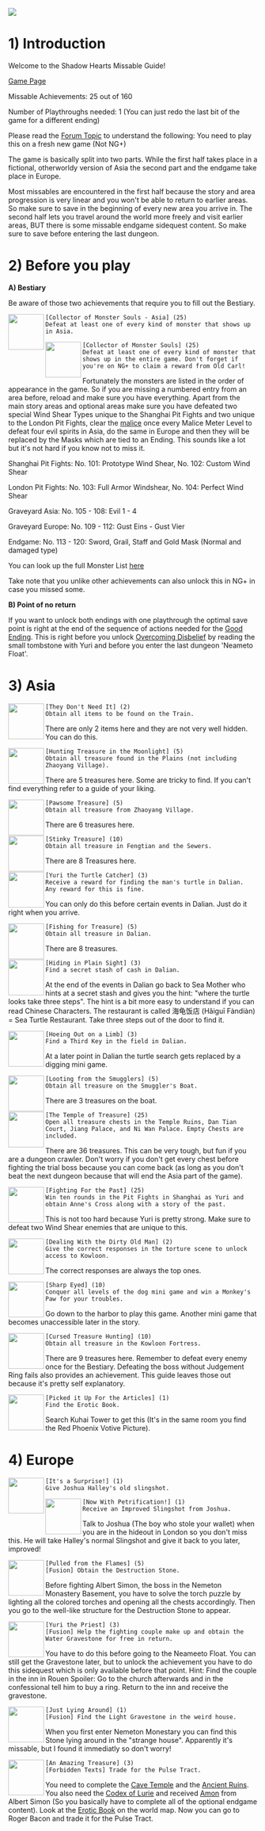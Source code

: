 ![](http://archive.thegia.com/psx2/shearts/logo.jpg)

# 1) Introduction

Welcome to the Shadow Hearts Missable Guide!

[Game Page](https://retroachievements.org/game/2989)

Missable Achievements: 25 out of 160

Number of Playthroughs needed: 1 (You can just redo the last bit of the game for a different ending)

Please read the [Forum Topic](https://retroachievements.org/viewtopic.php?t=18268) to understand the following: You need to play this on a fresh new game (Not NG+)

The game is basically split into two parts. While the first half takes place in a fictional, otherworldy version of Asia the second part and the endgame take place in Europe. 

Most missables are encountered in the first half because the story and area progression is very linear and you won't be able to return to earlier areas. So make sure to save in the beginning of every new area you arrive in.
The second half lets you travel around the world more freely and visit earlier areas, BUT there is some missable endgame sidequest content. So make sure to save before entering the last dungeon.

# 2) Before you play 

__A) Bestiary__

Be aware of those two achievements that require you to fill out the Bestiary.

<img align="left" width="72" height="72" src="https://media.retroachievements.org/Badge/300326.png">

```
[Collector of Monster Souls - Asia] (25)
Defeat at least one of every kind of monster that shows up in Asia.
```


<img align="left" width="72" height="72" src="https://media.retroachievements.org/Badge/303020.png">

```
[Collector of Monster Souls] (25)
Defeat at least one of every kind of monster that shows up in the entire game. Don't forget if you're on NG+ to claim a reward from Old Carl!
```

Fortunately the monsters are listed in the order of appearance in the game. So if you are missing a numbered entry from an area before, reload and make sure you have everything.
Apart from the main story areas and optional areas make sure you have defeated two special Wind Shear Types unique to the Shanghai Pit Fights and two unique to the London Pit Fights, clear the [malice](https://shadowhearts.fandom.com/wiki/Malice_Meter) once every Malice Meter Level to defeat four evil spirits in Asia, do the same in Europe and then they will be replaced by the Masks which are tied to an Ending.
This sounds like a lot but it's not hard if you know not to miss it.

Shanghai Pit Fights: No. 101: Prototype Wind Shear, No. 102: Custom Wind Shear

London Pit Fights: No. 103: Full Armor Windshear, No. 104: Perfect Wind Shear

Graveyard Asia: No. 105 - 108: Evil 1 - 4

Graveyard Europe: No. 109 - 112: Gust Eins - Gust Vier

Endgame: No. 113 - 120: Sword, Grail, Staff and Gold Mask (Normal and damaged type)

You can look up the full Monster List [here](https://gamefaqs.gamespot.com/ps2/459510-shadow-hearts/faqs/18841)

Take note that you unlike other achievements can also unlock this in NG+ in case you missed some.

__B) Point of no return__

If you want to unlock both endings with one playthrough the optimal save point is right at the end of the sequence of actions needed for the [Good Ending](https://shadowhearts.fandom.com/wiki/Shadowhearts:SH1_Sidequests/GoodEnd). This is right before you unlock [Overcoming Disbelief](https://retroachievements.org/achievement/273230) by reading the small tombstone with Yuri and before you enter the last dungeon 'Neameto Float'.

# 3) Asia

<img align="left" width="72" height="72" src="https://media.retroachievements.org/Badge/288374.png">

```
[They Don't Need It] (2)
Obtain all items to be found on the Train.
```

There are only 2 items here and they are not very well hidden. You can do this.

<img align="left" width="72" height="72" src="https://media.retroachievements.org/Badge/288376.png">

```
[Hunting Treasure in the Moonlight] (5)
Obtain all treasure found in the Plains (not including Zhaoyang Village).
```

There are 5 treasures here. Some are tricky to find. If you can't find everything refer to a guide of your liking.

<img align="left" width="72" height="72" src="https://media.retroachievements.org/Badge/288370.png">

```
[Pawsome Treasure] (5)
Obtain all treasure from Zhaoyang Village.
```

There are 6 treasures here.

<img align="left" width="72" height="72" src="https://media.retroachievements.org/Badge/295315.png">

```
[Stinky Treasure] (10)
Obtain all treasure in Fengtian and the Sewers.
```

There are 8 Treasures here.

<img align="left" width="72" height="72" src="https://media.retroachievements.org/Badge/296001.png">

```
[Yuri the Turtle Catcher] (3)
Receive a reward for finding the man's turtle in Dalian. Any reward for this is fine.
```

You can only do this before certain events in Dalian. Just do it right when you arrive.

<img align="left" width="72" height="72" src="https://media.retroachievements.org/Badge/296003.png">

```
[Fishing for Treasure] (5)
Obtain all treasure in Dalian.
```

There are 8 treasures.

<img align="left" width="72" height="72" src="https://media.retroachievements.org/Badge/296004.png">

```
[Hiding in Plain Sight] (3)
Find a secret stash of cash in Dalian.
```

At the end of the events in Dalian go back to Sea Mother who hints at a secret stash and gives you the hint: "where the turtle looks take three steps". The hint is a bit more easy to understand if you can read Chinese Characters. The restaurant is called 海龟饭店 (Hǎiguī Fàndiàn) = Sea Turtle Restaurant. Take three steps out of the door to find it.

<img align="left" width="72" height="72" src="https://media.retroachievements.org/Badge/296237.png">

```
[Hoeing Out on a Limb] (3)
Find a Third Key in the field in Dalian.
```

At a later point in Dalian the turtle search gets replaced by a digging mini game.

<img align="left" width="72" height="72" src="https://media.retroachievements.org/Badge/297291.png">

```
[Looting from the Smugglers] (5)
Obtain all treasure on the Smuggler's Boat.
```
There are 3 treasures on the boat.

<img align="left" width="72" height="72" src="https://media.retroachievements.org/Badge/299341.png">

```
[The Temple of Treasure] (25)
Open all treasure chests in the Temple Ruins, Dan Tian Court, Jiang Palace, and Ni Wan Palace. Empty Chests are included.
```

There are 36 treasures. This can be very tough, but fun if you are a dungeon crawler. Don't worry if you don't get every chest before fighting the trial boss because you can come back (as long as you don't beat the next dungeon because that will end the Asia part of the game).

<img align="left" width="72" height="72" src="https://media.retroachievements.org/Badge/298034.png">

```
[Fighting For the Past] (25)
Win ten rounds in the Pit Fights in Shanghai as Yuri and obtain Anne's Cross along with a story of the past.
```

This is not too hard because Yuri is pretty strong. Make sure to defeat two Wind Shear enemies that are unique to this.

<img align="left" width="72" height="72" src="https://media.retroachievements.org/Badge/299694.png">

```
[Dealing With the Dirty Old Man] (2)
Give the correct responses in the torture scene to unlock access to Kowloon.
```

The correct responses are always the top ones.

<img align="left" width="72" height="72" src="https://media.retroachievements.org/Badge/299651.png">

```
[Sharp Eyed] (10)
Conquer all levels of the dog mini game and win a Monkey's Paw for your troubles.
```

Go down to the harbor to play this game. Another mini game that becomes unaccessible later in the story.

<img align="left" width="72" height="72" src="https://media.retroachievements.org/Badge/299877.png">

```
[Cursed Treasure Hunting] (10)
Obtain all treasure in the Kowloon Fortress.
```

There are 9 treasures here. Remember to defeat every enemy once for the Bestiary. Defeating the boss without Judgement Ring fails also provides an achievement. This guide leaves those out because it's pretty self explanatory.

<img align="left" width="72" height="72" src="https://media.retroachievements.org/Badge/300322.png">

```
[Picked it Up For the Articles] (1)
Find the Erotic Book.
```

Search Kuhai Tower to get this (It's in the same room you find the Red Phoenix Votive Picture).

# 4) Europe


<img align="left" width="72" height="72" src="https://media.retroachievements.org/Badge/302063.png">

```
[It's a Surprise!] (1)
Give Joshua Halley's old slingshot.
```

<img align="left" width="72" height="72" src="https://media.retroachievements.org/Badge/302065.png">

```
[Now With Petrification!] (1)
Receive an Improved Slingshot from Joshua.
```

Talk to Joshua (The boy who stole your wallet) when you are in the hideout in London so you don't miss this. He will take Halley's normal Slingshot and give it back to you later, improved!

<img align="left" width="72" height="72" src="https://media.retroachievements.org/Badge/302173.png">

```
[Pulled from the Flames] (5)
[Fusion] Obtain the Destruction Stone.
```

Before fighting Albert Simon, the boss in the Nemeton Monastery Basement, you have to solve the torch puzzle by lighting all the colored torches and opening all the chests accordingly. Then you go to the well-like structure for the Destruction Stone to appear.

<img align="left" width="72" height="72" src="https://media.retroachievements.org/Badge/301840.png">

```
[Yuri the Priest] (3)
[Fusion] Help the fighting couple make up and obtain the Water Gravestone for free in return.
```
You have to do this before going to the Neameeto Float. You can still get the Gravestone later, but to unlock the achievement you have to do this sidequest which is only available before that point.
Hint: Find the couple in the inn in Rouen
Spoiler: Go to the church afterwards and in the confessional tell him to buy a ring. Return to the inn and receive the gravestone.

<img align="left" width="72" height="72" src="https://media.retroachievements.org/Badge/302064.png">

```
[Just Lying Around] (1)
[Fusion] Find the Light Gravestone in the weird house.
```
When you first enter Nemeton Monestary you can find this Stone lying around in the "strange house". Apparently it's missable, but I found it immediatly so don't worry!

<img align="left" width="72" height="72" src="https://media.retroachievements.org/Badge/302741.png">

```
[An Amazing Treasure] (3)
[Forbidden Texts] Trade for the Pulse Tract.
```

You need to complete the [Cave Temple](https://shadowhearts.fandom.com/wiki/Cave_Temple) and the [Ancient Ruins](https://shadowhearts.fandom.com/wiki/Ancient_Ruins). You also need the [Codex of Lurie](https://shadowhearts.fandom.com/wiki/Codex_of_Lurie) and received [Amon](https://shadowhearts.fandom.com/wiki/Amon) from Albert Simon (So you basically have to complete all of the optional endgame content). Look at the [Erotic Book](https://shadowhearts.fandom.com/wiki/Erotic_Book) on the world map. Now you can go to Roger Bacon and trade it for the Pulse Tract.